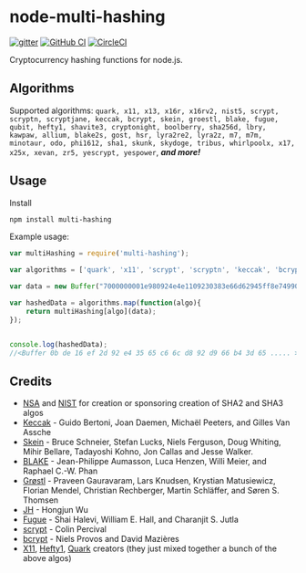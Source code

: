 node-multi-hashing
===============

[![gitter](https://badges.gitter.im/Join%20Chat.svg)](https://gitter.im/ROZ-MOFUMOFU-ME/zny-nomp)
[![GitHub CI](https://github.com/ROZ-MOFUMOFU-ME/node-multi-hashing/actions/workflows/node.js.yml/badge.svg)](https://github.com/ROZ-MOFUMOFU-ME/node-multi-hashing/actions/workflows/node.js.yml)
[![CircleCI](https://circleci.com/gh/ROZ-MOFUMOFU-ME/node-multi-hashing/tree/main.svg?style=svg)](https://circleci.com/gh/ROZ-MOFUMOFU-ME/node-multi-hashing/tree/main)

Cryptocurrency hashing functions for node.js.


Algorithms
----------
Supported algorithms: `quark, x11, x13, x16r, x16rv2, nist5, scrypt, scryptn, scryptjane, keccak, bcrypt, skein, groestl, blake, fugue, qubit, hefty1, shavite3, cryptonight, boolberry, sha256d, lbry, kawpaw, allium, blake2s, gost, hsr, lyra2re2, lyra2z, m7, m7m, minotaur, odo, phi1612, sha1, skunk, skydoge, tribus, whirlpoolx, x17, x25x, xevan, zr5, yescrypt, yespower`, *__and more!__*


Usage
-----

Install

```bash
npm install multi-hashing
```

Example usage:

```javascript
var multiHashing = require('multi-hashing');

var algorithms = ['quark', 'x11', 'scrypt', 'scryptn', 'keccak', 'bcrypt', 'skein', 'blake'];

var data = new Buffer("7000000001e980924e4e1109230383e66d62945ff8e749903bea4336755c00000000000051928aff1b4d72416173a8c3948159a09a73ac3bb556aa6bfbcad1a85da7f4c1d13350531e24031b939b9e2b", "hex");

var hashedData = algorithms.map(function(algo){
    return multiHashing[algo](data);
});


console.log(hashedData);
//<Buffer 0b de 16 ef 2d 92 e4 35 65 c6 6c d8 92 d9 66 b4 3d 65 ..... >


```

Credits
-------
* [NSA](http://www.nsa.gov/) and [NIST](http://www.nist.gov/) for creation or sponsoring creation of SHA2 and SHA3 algos
* [Keccak](http://en.wikipedia.org/wiki/Keccak) - Guido Bertoni, Joan Daemen, Michaël Peeters, and Gilles Van Assche
* [Skein](http://en.wikipedia.org/wiki/Skein_(hash_function)) - Bruce Schneier, Stefan Lucks, Niels Ferguson, Doug Whiting, Mihir Bellare, Tadayoshi Kohno, Jon Callas and Jesse Walker.
* [BLAKE](http://en.wikipedia.org/wiki/BLAKE_(hash_function)) - Jean-Philippe Aumasson, Luca Henzen, Willi Meier, and Raphael C.-W. Phan
* [Grøstl](http://en.wikipedia.org/wiki/Gr%C3%B8stl) - Praveen Gauravaram, Lars Knudsen, Krystian Matusiewicz, Florian Mendel, Christian Rechberger, Martin Schläffer, and Søren S. Thomsen
* [JH](http://en.wikipedia.org/wiki/JH_(hash_function)) - Hongjun Wu
* [Fugue](http://en.wikipedia.org/wiki/Fugue_(hash_function)) - Shai Halevi, William E. Hall, and Charanjit S. Jutla
* [scrypt](http://en.wikipedia.org/wiki/Scrypt) - Colin Percival
* [bcrypt](http://en.wikipedia.org/wiki/Bcrypt) - Niels Provos and David Mazières
* [X11](http://www.darkcoin.io/), [Hefty1](http://heavycoin.github.io/about.html), [Quark](http://www.qrk.cc/) creators (they just mixed together a bunch of the above algos)
